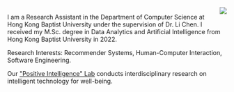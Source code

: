<img align="right" src="https://github-readme-stats-sigma-five.vercel.app/api/top-langs/?username=ZhangYizhe&layout=compact" />

I am a Research Assistant in the Department of Computer Science at Hong Kong Baptist University under the supervision of Dr. Li Chen. I received my M.Sc. degree in Data Analytics and Artificial Intelligence from Hong Kong Baptist University in 2022.

Research Interests: Recommender Systems, Human-Computer Interaction, Software Engineering.

Our ["Positive Intelligence" Lab](https://hci.comp.hkbu.edu.hk) conducts interdisciplinary research on intelligent technology for well-being.
